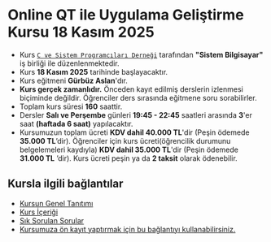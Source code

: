 # Online QT ile Uygulama Geliştirme Kursu 18 Kasım 2025


+ Kurs [`C ve Sistem Programcıları Derneği`](http://www.csystem.org/) tarafından __"Sistem Bilgisayar"__ iş birliği ile düzenlenmektedir.
+ Kurs __18 Kasım 2025__ tarihinde başlayacaktır.
+ Kurs eğitmeni __Gürbüz Aslan__'dır.
+ __Kurs gerçek zamanlıdır.__ Önceden kayıt edilmiş derslerin izlenmesi biçiminde değildir. Öğrenciler ders sırasında eğitmene soru sorabilirler.
+ Toplam kurs süresi  __160__ saattir. 
+ Dersler __Salı ve Perşembe__ günleri __19:45 - 22:45__ saatleri arasında __3__'er saat __(haftada 6 saat)__ yapılacaktır.
+  Kursumuzun toplam ücreti __KDV dahil 40.000 TL__'dir (Peşin ödemede __35.000 TL__’dir). Öğrenciler için kurs ücreti(öğrencilik durumunu belgelemeleri kaydıyla) __KDV dahil 35.000 TL__'dir (Peşin ödemede __31.000 TL__ ’dir). Kurs ücreti peşin ya da __2 taksit__ olarak ödenebilir.

## Kursla ilgili bağlantılar
+ [Kursun Genel Tanıtımı]()
+ [Kurs İçeriği]()
+ [Sık Sorulan Sorular]()
+ [Kursumuza ön kayıt yaptırmak için bu bağlantıyı kullanabilirsiniz.]()
